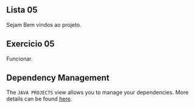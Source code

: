 ## Lista 05 

Sejam Bem vindos ao projeto.

## Exercicio 05

Funcionar.


## Dependency Management

The `JAVA PROJECTS` view allows you to manage your dependencies. More details can be found [here](https://github.com/microsoft/vscode-java-dependency#manage-dependencies).
